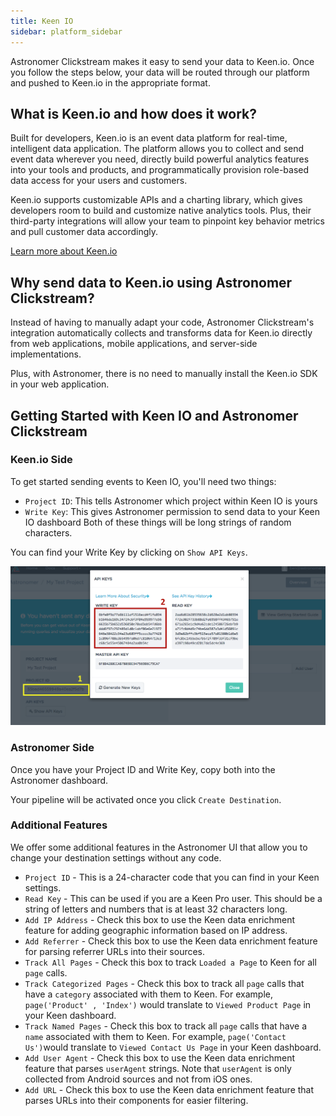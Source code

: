 ```yaml
---
title: Keen IO
sidebar: platform_sidebar
---
```

Astronomer Clickstream makes it easy to send your data to Keen.io. Once you follow the steps below, your data will be routed through our platform and pushed to Keen.io in the appropriate format.

## What is Keen.io and how does it work?

Built for developers, Keen.io is an event data platform for real-time, intelligent data application. The platform allows you to collect and send event data wherever you need, directly build powerful analytics features into your tools and products, and programmatically provision role-based data access for your users and customers.

Keen.io supports customizable APIs and a charting library, which gives developers room to build and customize native analytics tools. Plus, their third-party integrations will allow your team to pinpoint key behavior metrics and pull customer data accordingly.

[Learn more about Keen.io](https://keen.io/)

## Why send data to Keen.io using Astronomer Clickstream?

Instead of having to manually adapt your code, Astronomer Clickstream's integration automatically collects and transforms data for Keen.io directly from web applications, mobile applications, and server-side implementations.

Plus, with Astronomer, there is no need to manually install the Keen.io SDK in your web application.

## Getting Started with Keen IO and Astronomer Clickstream

### Keen.io Side

To get started sending events to Keen IO, you'll need two things:

* `Project ID`: This tells Astronomer which project within Keen IO is yours
* `Write Key`: This gives Astronomer permission to send data to your Keen IO dashboard
Both of these things will be long strings of random characters.

You can find your Write Key by clicking on `Show API Keys`.

![keen-io1](../../../images/keen-io1.png)

### Astronomer Side

Once you have your Project ID and Write Key, copy both into the Astronomer dashboard.

Your pipeline will be activated once you click `Create Destination`.

### Additional Features

We offer some additional features in the Astronomer UI that allow you to change your destination settings without any code. 

* `Project ID` - This is a 24-character code that you can find in your Keen settings.
* `Read Key` - This can be used if you are a Keen Pro user. This should be a string of letters and numbers that is at least 32 characters long.
* `Add IP Address` - Check this box to use the Keen data enrichment feature for adding geographic information based on IP address.
* `Add Referrer` - Check this box to use the Keen data enrichment feature for parsing referrer URLs into their sources.
* `Track All Pages` - Check this box to track `Loaded a Page` to Keen for all `page` calls.
* `Track Categorized Pages` - Check this box to track all `page` calls that have a `category` associated with them to Keen. For example, `page('Product' , 'Index')` would translate to `Viewed Product Page` in your Keen dashboard.
* `Track Named Pages` - Check this box to track all `page` calls that have a `name` associated with them to Keen. For example, `page('Contact Us')`would translate to `Viewed Contact Us Page` in your Keen dashboard.
* `Add User Agent` - Check this box to use the Keen data enrichment feature that parses `userAgent` strings. Note that `userAgent` is only collected from Android sources and not from iOS ones.
* `Add URL` - Check this box to use the Keen data enrichment feature that parses URLs into their components for easier filtering. 
